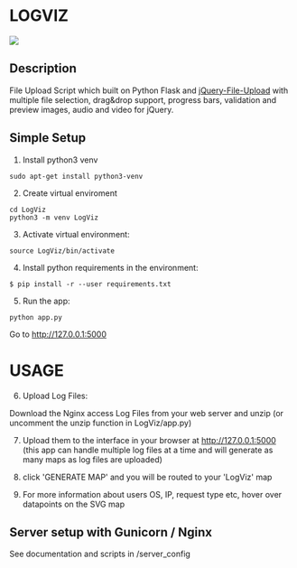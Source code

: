 LOGVIZ
===================

![](logviz.gif)

## Description
File Upload Script which built on Python Flask and [jQuery-File-Upload](https://github.com/blueimp/jQuery-File-Upload/) with multiple file selection, drag&amp;drop support, progress bars, validation and preview images, audio and video for jQuery.


## Simple Setup

1. Install python3 venv

```
sudo apt-get install python3-venv
```

2. Create virtual enviroment 

```
cd LogViz
python3 -m venv LogViz
```

3. Activate virtual environment:
```
source LogViz/bin/activate
```

4. Install python requirements in the environment:  
```
$ pip install -r --user requirements.txt
```

5. Run the app:

```
python app.py
```

Go to http://127.0.0.1:5000


USAGE
==========================


6. Upload Log Files:

Download the Nginx access Log Files from your web server and unzip (or uncomment the unzip function in LogViz/app.py)

7. Upload them to the interface in your browser at http://127.0.0.1:5000 (this app can handle multiple log files at a time and will generate as many maps as log files are uploaded)

8. click 'GENERATE MAP' and you will be routed to your 'LogViz' map

9. For more information about users OS, IP, request type etc, hover over datapoints on the SVG map


## Server setup with Gunicorn / Nginx

See documentation and scripts in /server_config

